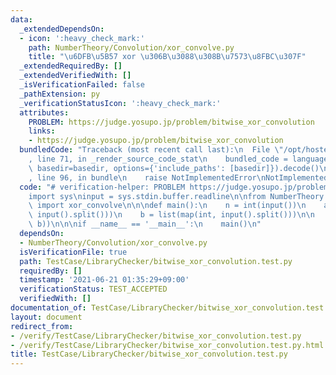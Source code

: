 ```yaml
---
data:
  _extendedDependsOn:
  - icon: ':heavy_check_mark:'
    path: NumberTheory/Convolution/xor_convolve.py
    title: "\u6DFB\u5B57 xor \u306B\u3088\u308B\u7573\u8FBC\u307F"
  _extendedRequiredBy: []
  _extendedVerifiedWith: []
  _isVerificationFailed: false
  _pathExtension: py
  _verificationStatusIcon: ':heavy_check_mark:'
  attributes:
    PROBLEM: https://judge.yosupo.jp/problem/bitwise_xor_convolution
    links:
    - https://judge.yosupo.jp/problem/bitwise_xor_convolution
  bundledCode: "Traceback (most recent call last):\n  File \"/opt/hostedtoolcache/Python/3.9.5/x64/lib/python3.9/site-packages/onlinejudge_verify/documentation/build.py\"\
    , line 71, in _render_source_code_stat\n    bundled_code = language.bundle(stat.path,\
    \ basedir=basedir, options={'include_paths': [basedir]}).decode()\n  File \"/opt/hostedtoolcache/Python/3.9.5/x64/lib/python3.9/site-packages/onlinejudge_verify/languages/python.py\"\
    , line 96, in bundle\n    raise NotImplementedError\nNotImplementedError\n"
  code: "# verification-helper: PROBLEM https://judge.yosupo.jp/problem/bitwise_xor_convolution\n\
    import sys\ninput = sys.stdin.buffer.readline\n\nfrom NumberTheory.Convolution.xor_convolve\
    \ import xor_convolve\n\n\ndef main():\n    n = int(input())\n    a = list(map(int,\
    \ input().split()))\n    b = list(map(int, input().split()))\n\n    print(*xor_convolve(a,\
    \ b))\n\n\nif __name__ == '__main__':\n    main()\n"
  dependsOn:
  - NumberTheory/Convolution/xor_convolve.py
  isVerificationFile: true
  path: TestCase/LibraryChecker/bitwise_xor_convolution.test.py
  requiredBy: []
  timestamp: '2021-06-21 01:35:29+09:00'
  verificationStatus: TEST_ACCEPTED
  verifiedWith: []
documentation_of: TestCase/LibraryChecker/bitwise_xor_convolution.test.py
layout: document
redirect_from:
- /verify/TestCase/LibraryChecker/bitwise_xor_convolution.test.py
- /verify/TestCase/LibraryChecker/bitwise_xor_convolution.test.py.html
title: TestCase/LibraryChecker/bitwise_xor_convolution.test.py
---
```

